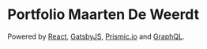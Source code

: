 # Portfolio Maarten De Weerdt

Powered by [React](https://reactjs.org/), [GatsbyJS](https://www.gatsbyjs.org/), [Prismic.io](https://prismic.io/) and [GraphQL](https://graphql.org/).
